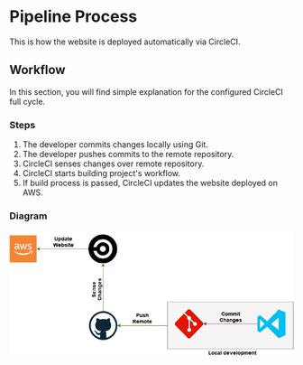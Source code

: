 # Pipeline Process

This is how the website is deployed automatically via CircleCI.

## Workflow

In this section, you will find simple explanation for the configured CircleCI full cycle.

### Steps

1. The developer commits changes locally using Git.
2. The developer pushes commits to the remote repository.
3. CircleCI senses changes over remote repository.
4. CircleCI starts building project's workflow.
5. If build process is passed, CircleCI updates the website deployed on AWS.

### Diagram

![CircleCI Loop Image](../reviews/Overview/circleci-loop.png)
